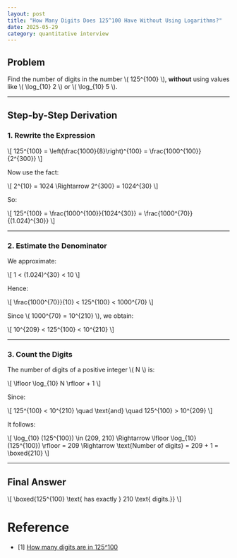 ```yaml
---
layout: post
title: "How Many Digits Does 125^100 Have Without Using Logarithms?"
date: 2025-05-29
category: quantitative interview
---
```


## Problem

Find the number of digits in the number \\( 125^{100} \\), **without** using values like \\( \log_{10} 2 \\) or \\( \log_{10} 5 \\).

---

## Step-by-Step Derivation

### 1. Rewrite the Expression

\\[
125^{100} = \left(\frac{1000}{8}\right)^{100} = \frac{1000^{100}}{2^{300}}
\\]

Now use the fact:

\\[
2^{10} = 1024 \Rightarrow 2^{300} = 1024^{30}
\\]

So:

\\[
125^{100} = \frac{1000^{100}}{1024^{30}} = \frac{1000^{70}}{(1.024)^{30}}
\\]

---

### 2. Estimate the Denominator

We approximate:

\\[
1 < (1.024)^{30} < 10
\\]

Hence:

\\[
\frac{1000^{70}}{10} < 125^{100} < 1000^{70}
\\]

Since \\( 1000^{70} = 10^{210} \\), we obtain:

\\[
10^{209} < 125^{100} < 10^{210}
\\]

---

### 3. Count the Digits

The number of digits of a positive integer \\( N \\) is:

\\[
\lfloor \log_{10} N \rfloor + 1
\\]

Since:

\\[
125^{100} < 10^{210} \quad \text{and} \quad 125^{100} > 10^{209}
\\]

It follows:

\\[
\log_{10} (125^{100}) \in (209, 210)
\Rightarrow \lfloor \log_{10} (125^{100}) \rfloor = 209
\Rightarrow \text{Number of digits} = 209 + 1 = \boxed{210}
\\]

---

## Final Answer

\\[
\boxed{125^{100} \text{ has exactly } 210 \text{ digits.}}
\\]

# Reference

* [1] [How many digits are in 125^100](https://math.stackexchange.com/questions/2604337/how-many-digits-are-in-125100)